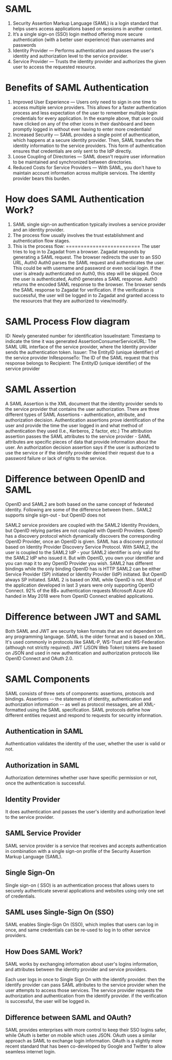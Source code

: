 # SAML

1. Security Assertion Markup Language (SAML) is a login standard that helps users access applications based on sessions in another context.
2. It’s a single sign-on (SSO) login method offering more secure authentication (with a better user experience) than usernames and passwords
3. Identity Provider — Performs authentication and passes the user's identity and authorization level to the service provider.
4. Service Provider — Trusts the identity provider and authorizes the given user to access the requested resource.

Benefits of SAML Authentication
===============================
   
1. Improved User Experience — Users only need to sign in one time to access multiple service providers. This allows for a faster authentication process and less expectation of the user to remember multiple login credentials for every application. In the example above, that user could have clicked on any of the other icons in their dashboard and been promptly logged in without ever having to enter more credentials!
2. Increased Security — SAML provides a single point of authentication, which happens at a secure identity provider. Then, SAML transfers the identity information to the service providers. This form of authentication ensures that credentials are only sent to the IdP directly.
3. Loose Coupling of Directories — SAML doesn't require user information to be maintained and synchronized between directories.
4. Reduced Costs for Service Providers — With SAML, you don't have to maintain account information across multiple services. The identity provider bears this burden.

How does SAML Authentication Work?
==================================

1. SAML single sign-on authentication typically involves a service provider and an identity provider.
2. The process flow usually involves the trust establishment and authentication flow stages.
3. This is the process flow:
=========================
The user tries to log in to Zagadat from a browser.
Zagadat responds by generating a SAML request.
The browser redirects the user to an SSO URL, Auth0
Auth0 parses the SAML request and authenticates the user. This could be with username and password or even social login. If the user is already authenticated on Auth0, this step will be skipped. Once the user is authenticated, Auth0 generates a SAML response.
Auth0 returns the encoded SAML response to the browser.
The browser sends the SAML response to Zagadat for verification.
If the verification is successful, the user will be logged in to Zagadat and granted access to the resources that they are authorized to view/modify.


SAML Process Flow diagram
=========================

ID: Newly generated number for identification
IssueInstant: Timestamp to indicate the time it was generated
AssertionConsumerServiceURL: The SAML URL interface of the service provider, where the Identity provider sends the authentication token.
Issuer: The EntityID (unique identifier) of the service provider
InResponseTo: The ID of the SAML request that this response belongs to
Recipient: The EntityID (unique identifier) of the service provider

SAML Assertion
================
A SAML Assertion is the XML document that the identity provider sends to the service provider that contains the user authorization. There are three different types of SAML Assertions - authentication, attribute, and authorization decision. Authentication assertions prove identification of the user and provide the time the user logged in and what method of authentication they used (I.e., Kerberos, 2 factor, etc.) The attribution assertion passes the SAML attributes to the service provider - SAML attributes are specific pieces of data that provide information about the user. An authorization decision assertion says if the user is authorized to use the service or if the identify provider denied their request due to a password failure or lack of rights to the service.


Difference between OpenID and SAML
===================================
OpenID and SAML2 are both based on the same concept of federated identity. Following are some of the difference between them..
SAML2 supports single sign-out - but OpenID does not

SAML2 service providers are coupled with the SAML2 Identity Providers, but OpenID relying parties are not coupled with OpenID Providers. OpenID has a discovery protocol which dynamically discovers the corresponding OpenID Provider, once an OpenID is given. SAML has a discovery protocol based on Identity Provider Discovery Service Protocol.
With SAML2, the user is coupled to the SAML2 IdP - your SAML2 identifier is only valid for the SAML2 IdP who issued it. But with OpenID, you own your identifier and you can map it to any OpenID Provider you wish.
SAML2 has different bindings while the only binding OpenID has is HTTP
SAML2 can be either Service Provider (SP) initiated or Identity Provider (IdP) initiated. But OpenID always SP initiated.
SAML 2 is based on XML while OpenID is not.
Most of the application developed in last 3 years were only supporting OpenID Connect. 92% of the 8B+ authentication requests Microsoft Azure AD handed in May 2018 were from OpenID Connect enabled applications.

Difference between JWT and SAML
================================
Both SAML and JWT are security token formats that are not dependent on any programming language. SAML is the older format and is based on XML. It's used commonly in protocols like SAML-P, WS-Trust and WS-Federation (although not strictly required).
JWT (JSON Web Token) tokens are based on JSON and used in new authentication and authorization protocols like OpenID Connect and OAuth 2.0.

SAML Components
================
SAML consists of three sets of components: assertions, protocols and bindings. Assertions -- the statements of identity, authentication and authorization information -- as well as protocol messages, are all XML-formatted using the SAML specification. SAML protocols define how different entities request and respond to requests for security information.

Authentication in SAML
------------------------
Authentication validates the identity of the user, whether the user is valid or not.

Authorization in SAML
----------------------
Authorization determines whether user have specific permission or not, once the authentication is successful.

Identity Provider
-----------------
It does authentication and passes the user's identity and authorization level to the service provider.

SAML Service Provider
---------------------
SAML service provider is a service that receives and accepts authentication in combination with a single sign-on profile of the Security Assertion Markup Language (SAML).

Single Sign-On
--------------
Single sign-on ( SSO) is an authentication process that allows users to securely authenticate several applications and websites using only one set of credentials.

SAML uses Single-Sign On (SSO)
-------------------------------
SAML enables Single-Sign On (SSO), which implies that users can log in once, and same credentials can be re-used to log in to other service providers.

How Does SAML Work?
-------------------
SAML works by exchanging information about user's logins information, and attributes between the identity provider and service providers.

Each user logs in once to Single Sign On with the identify provider.
then the identify provider can pass SAML attributes to the service provider when the user attempts to access those services.
The service provider requests the authorization and authentication from the identify provider.
if the verification is successful, the user will be logged in.

Difference between SAML and OAuth?
----------------------------------
SAML provides enterprises with more control to keep their SSO logins safer, while OAuth is better on mobile which uses JSON.
OAuth uses a similar approach as SAML to exchange login information.
OAuth is a slightly more recent standard that has been co-developed by Google and Twitter to allow seamless internet login.
